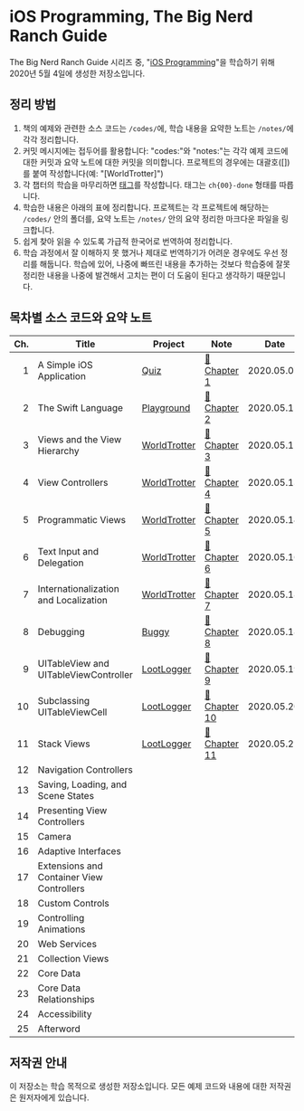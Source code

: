 # iOS Programming, The Big Nerd Ranch Guide

The Big Nerd Ranch Guide 시리즈 중, "[iOS Programming](https://play.google.com/store/books/details/Christian_Keur_iOS_Programming?id=yjTfDwAAQBAJ)"을 학습하기 위해 2020년 5월 4일에 생성한 저장소입니다.

## 정리 방법

1. 책의 예제와 관련한 소스 코드는 `/codes/`에, 학습 내용을 요약한 노트는 `/notes/`에 각각 정리합니다.
2. 커밋 메시지에는 접두어를 활용합니다: "codes:"와 "notes:"는 각각 예제 코드에 대한 커밋과 요약 노트에 대한 커밋을 의미합니다. 프로젝트의 경우에는 대괄호([])를 붙여 작성합니다(예: "[WorldTrotter]")
3. 각 챕터의 학습을 마무리하면 [태그](https://github.com/paikwiki/big-nerd-ranch-ios/releases)를 작성합니다. 태그는 `ch{00}-done` 형태를 따릅니다.
4. 학습한 내용은 아래의 표에 정리합니다. 프로젝트는 각 프로젝트에 해당하는 `/codes/` 안의 폴더를, 요약 노트는 `/notes/` 안의 요약 정리한 마크다운 파일을 링크합니다.
5. 쉽게 찾아 읽을 수 있도록 가급적 한국어로 번역하여 정리합니다.
6. 학습 과정에서 잘 이해하지 못 했거나 제대로 번역하기가 어려운 경우에도 우선 정리를 해둡니다. 학습에 있어, 나중에 빠뜨린 내용을 추가하는 것보다 학습중에 잘못 정리한 내용을 나중에 발견해서 고치는 편이 더 도움이 된다고 생각하기 때문입니다.

## 목차별 소스 코드와 요약 노트

<!-- prettier-ignore -->
| Ch. | Title | Project | Note | Date |
|----:|-------|---------|------|------|
| 1| A Simple iOS Application | [Quiz](./codes/Quiz/) | [:memo:Chapter 1](./notes/ch01-a-simple-ios-application.md) | 2020.05.07. |
| 2| The Swift Language | [Playground](./codes/ch02-playground) | [:memo:Chapter 2](./notes/ch02-the-swift-language.md)| 2020.05.11. |
| 3| Views and the View Hierarchy | [WorldTrotter](./codes/WorldTrotter) | [:memo:Chapter 3](./notes/ch03-views-and-the-view-hierarchy.md) | 2020.05.12. |
| 4| View Controllers | [WorldTrotter](./codes/WorldTrotter) | [:memo:Chapter 4](./notes/ch04-view-controllers.md) | 2020.05.13. |
| 5| Programmatic Views | [WorldTrotter](./codes/WorldTrotter) | [:memo:Chapter 5](./notes/ch05-programmatic-views.md) | 2020.05.14. |
| 6| Text Input and Delegation | [WorldTrotter](./codes/WorldTrotter) | [:memo:Chapter 6](./notes/ch06-text-input-and-delegation.md) | 2020.05.16. |
| 7| Internationalization and Localization | [WorldTrotter](./codes/WorldTrotter) | [:memo:Chapter 7](./notes/ch07-internationalization-and-localization.md)| 2020.05.18. |
| 8| Debugging | [Buggy](./codes/Buggy) | [:memo:Chapter 8](./notes/ch08-debugging.md) | 2020.05.18. |
| 9| UITableView and UITableViewController | [LootLogger](./codes/LootLogger) | [:memo:Chapter 9](./notes/ch09-uitableview-and-uitableviewcontroller.md) | 2020.05.19. |
|10| Subclassing UITableViewCell | [LootLogger](./codes/LootLogger) | [:memo:Chapter 10](./notes/ch10-subclassing-uitableviewcell.md) | 2020.05.20. |
|11| Stack Views | [LootLogger](./codes/LootLogger) | [:memo:Chapter 11](./notes/ch11-stack-views.md) | 2020.05.21 |
|12| Navigation Controllers | | | |
|13| Saving, Loading, and Scene States | | | |
|14| Presenting View Controllers | | | |
|15| Camera | | | |
|16| Adaptive Interfaces | | | |
|17| Extensions and Container View Controllers | | | |
|18| Custom Controls | | | |
|19| Controlling Animations | | | |
|20| Web Services | | | |
|21| Collection Views | | | |
|22| Core Data | | | |
|23| Core Data Relationships | | | |
|24| Accessibility | | | |
|25| Afterword | | | |

## 저작권 안내

이 저장소는 학습 목적으로 생성한 저장소입니다. 모든 예제 코드와 내용에 대한 저작권은 원저자에게 있습니다.
